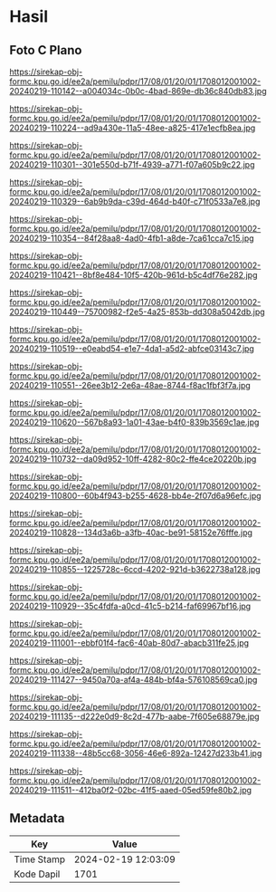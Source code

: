# Hasil

## Foto C Plano

https://sirekap-obj-formc.kpu.go.id/ee2a/pemilu/pdpr/17/08/01/20/01/1708012001002-20240219-110142--a004034c-0b0c-4bad-869e-db36c840db83.jpg

https://sirekap-obj-formc.kpu.go.id/ee2a/pemilu/pdpr/17/08/01/20/01/1708012001002-20240219-110224--ad9a430e-11a5-48ee-a825-417e1ecfb8ea.jpg

https://sirekap-obj-formc.kpu.go.id/ee2a/pemilu/pdpr/17/08/01/20/01/1708012001002-20240219-110301--301e550d-b71f-4939-a771-f07a605b9c22.jpg

https://sirekap-obj-formc.kpu.go.id/ee2a/pemilu/pdpr/17/08/01/20/01/1708012001002-20240219-110329--6ab9b9da-c39d-464d-b40f-c71f0533a7e8.jpg

https://sirekap-obj-formc.kpu.go.id/ee2a/pemilu/pdpr/17/08/01/20/01/1708012001002-20240219-110354--84f28aa8-4ad0-4fb1-a8de-7ca61cca7c15.jpg

https://sirekap-obj-formc.kpu.go.id/ee2a/pemilu/pdpr/17/08/01/20/01/1708012001002-20240219-110421--8bf8e484-10f5-420b-961d-b5c4df76e282.jpg

https://sirekap-obj-formc.kpu.go.id/ee2a/pemilu/pdpr/17/08/01/20/01/1708012001002-20240219-110449--75700982-f2e5-4a25-853b-dd308a5042db.jpg

https://sirekap-obj-formc.kpu.go.id/ee2a/pemilu/pdpr/17/08/01/20/01/1708012001002-20240219-110519--e0eabd54-e1e7-4da1-a5d2-abfce03143c7.jpg

https://sirekap-obj-formc.kpu.go.id/ee2a/pemilu/pdpr/17/08/01/20/01/1708012001002-20240219-110551--26ee3b12-2e6a-48ae-8744-f8ac1fbf3f7a.jpg

https://sirekap-obj-formc.kpu.go.id/ee2a/pemilu/pdpr/17/08/01/20/01/1708012001002-20240219-110620--567b8a93-1a01-43ae-b4f0-839b3569c1ae.jpg

https://sirekap-obj-formc.kpu.go.id/ee2a/pemilu/pdpr/17/08/01/20/01/1708012001002-20240219-110732--da09d952-10ff-4282-80c2-ffe4ce20220b.jpg

https://sirekap-obj-formc.kpu.go.id/ee2a/pemilu/pdpr/17/08/01/20/01/1708012001002-20240219-110800--60b4f943-b255-4628-bb4e-2f07d6a96efc.jpg

https://sirekap-obj-formc.kpu.go.id/ee2a/pemilu/pdpr/17/08/01/20/01/1708012001002-20240219-110828--134d3a6b-a3fb-40ac-be91-58152e76fffe.jpg

https://sirekap-obj-formc.kpu.go.id/ee2a/pemilu/pdpr/17/08/01/20/01/1708012001002-20240219-110855--1225728c-6ccd-4202-921d-b3622738a128.jpg

https://sirekap-obj-formc.kpu.go.id/ee2a/pemilu/pdpr/17/08/01/20/01/1708012001002-20240219-110929--35c4fdfa-a0cd-41c5-b214-faf69967bf16.jpg

https://sirekap-obj-formc.kpu.go.id/ee2a/pemilu/pdpr/17/08/01/20/01/1708012001002-20240219-111001--ebbf01f4-fac6-40ab-80d7-abacb311fe25.jpg

https://sirekap-obj-formc.kpu.go.id/ee2a/pemilu/pdpr/17/08/01/20/01/1708012001002-20240219-111427--9450a70a-af4a-484b-bf4a-576108569ca0.jpg

https://sirekap-obj-formc.kpu.go.id/ee2a/pemilu/pdpr/17/08/01/20/01/1708012001002-20240219-111135--d222e0d9-8c2d-477b-aabe-7f605e68879e.jpg

https://sirekap-obj-formc.kpu.go.id/ee2a/pemilu/pdpr/17/08/01/20/01/1708012001002-20240219-111338--48b5cc68-3056-46e6-892a-12427d233b41.jpg

https://sirekap-obj-formc.kpu.go.id/ee2a/pemilu/pdpr/17/08/01/20/01/1708012001002-20240219-111511--412ba0f2-02bc-41f5-aaed-05ed59fe80b2.jpg


## Metadata

| Key        | Value               |
| ---------- | ------------------- |
| Time Stamp | 2024-02-19 12:03:09 |
| Kode Dapil | 1701                |




